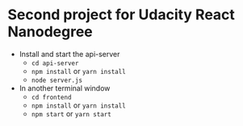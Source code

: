 # Second project for Udacity React Nanodegree

* Install and start the api-server
    - `cd api-server`
    - `npm install` or `yarn install`
    - `node server.js`
* In another terminal window
    - `cd frontend`
    - `npm install` or `yarn install`
    - `npm start` or  `yarn start`
